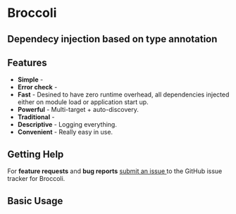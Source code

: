 # Broccoli
## Dependecy injection based on type annotation


Features
--------
- **Simple** -
- **Error check** -
- **Fast** - Desined to have zero runtime overhead, all dependencies injected either on module load or application start up.
- **Powerful** - Multi-target + auto-discovery.
- **Traditional** -
- **Descriptive** - Logging everything.
- **Convenient** - Really easy in use.

Getting Help
------------

For **feature requests** and **bug reports** [submit an issue
](https://github.com/) to the GitHub issue tracker for
Broccoli.


Basic Usage
-----------
